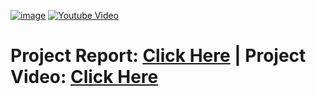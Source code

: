 [![image](https://drive.google.com/uc?export=view&id=1eRXN7xDcKDx84W4zdfJzgwhmWAdOnzUm)](https://drive.google.com/drive/folders/1aXWhKVc_KgKp8JAtcHmHEMHylCFPcu14)
[![Youtube Video](https://img.youtube.com/vi/qrrXsjzIcg0/0.jpg)](https://youtu.be/qrrXsjzIcg0)

# Project Report: [Click Here](https://drive.google.com/drive/folders/1aXWhKVc_KgKp8JAtcHmHEMHylCFPcu14) | Project Video: [Click Here](https://youtu.be/qrrXsjzIcg0)




